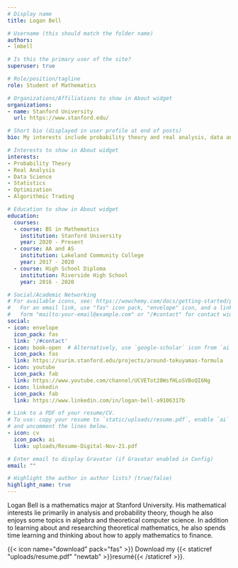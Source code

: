 ```yaml
---
# Display name
title: Logan Bell

# Username (this should match the folder name)
authors:
- lmbell

# Is this the primary user of the site?
superuser: true

# Role/position/tagline
role: Student of Mathematics

# Organizations/Affiliations to show in About widget
organizations:
- name: Stanford University
  url: https://www.stanford.edu/

# Short bio (displayed in user profile at end of posts)
bio: My interests include probability theory and real analysis, data analysis, statistics, numerical optimization, and algorithmic trading.

# Interests to show in About widget
interests:
- Probability Theory
- Real Analysis
- Data Science
- Statistics
- Optimization
- Algorithmic Trading

# Education to show in About widget
education:
  courses:
  - course: BS in Mathematics
    institution: Stanford University
    year: 2020 - Present
  - course: AA and AS
    institution: Lakeland Community College
    year: 2017 - 2020
  - course: High School Diploma
    institution: Riverside High School
    year: 2016 - 2020

# Social/Academic Networking
# For available icons, see: https://wowchemy.com/docs/getting-started/page-builder/#icons
#   For an email link, use "fas" icon pack, "envelope" icon, and a link in the
#   form "mailto:your-email@example.com" or "/#contact" for contact widget.
social:
- icon: envelope
  icon_pack: fas
  link: '/#contact'
- icon: book-open  # Alternatively, use `google-scholar` icon from `ai` icon pack
  icon_pack: fas
  link: https://surim.stanford.edu/projects/around-tokuyamas-formula
- icon: youtube
  icon_pack: fab
  link: https://www.youtube.com/channel/UCVETot28WsfHLoSVBoQI6Ng
- icon: linkedin
  icon_pack: fab
  link: https://www.linkedin.com/in/logan-bell-a9106317b

# Link to a PDF of your resume/CV.
# To use: copy your resume to `static/uploads/resume.pdf`, enable `ai` icons in `params.toml`, 
# and uncomment the lines below.
- icon: cv
  icon_pack: ai
  link: uploads/Resume-Digital-Nov-21.pdf

# Enter email to display Gravatar (if Gravatar enabled in Config)
email: ""

# Highlight the author in author lists? (true/false)
highlight_name: true
---
```


Logan Bell is a mathematics major at Stanford University. His mathematical interests lie primarily in analysis and probability theory, though he also enjoys some topics in algebra and theoretical computer science. In addition to learning about and researching theoretical mathematics, he also spends time learning and thinking about how to apply mathematics to finance.

{{< icon name="download" pack="fas" >}} Download my {{< staticref "uploads/resume.pdf" "newtab" >}}resumé{{< /staticref >}}.

